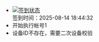 - [![签到状态](https://github.com/womade/Cloud189-Actions/actions/workflows/main.yml/badge.svg?branch=main)](https://github.com/womade/Cloud189-Actions/actions/workflows/main.yml) <br> 签到时间：2025-08-14 18:44:32
- 开始执行帐号1
- 设备ID不存在，需要二次设备校验
